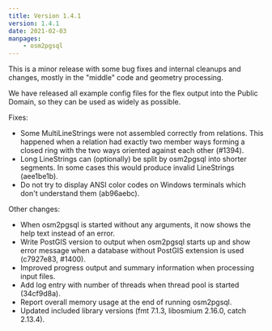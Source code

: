 ```yaml
---
title: Version 1.4.1
version: 1.4.1
date: 2021-02-03
manpages:
    - osm2pgsql
---
```


This is a minor release with some bug fixes and internal cleanups and changes,
mostly in the "middle" code and geometry processing.

We have released all example config files for the flex output into the Public
Domain, so they can be used as widely as possible.

Fixes:

* Some MultiLineStrings were not assembled correctly from relations. This
  happened when a relation had exactly two member ways forming a closed ring
  with the two ways oriented against each other (#1394).
* Long LineStrings can (optionally) be split by osm2pgsql into shorter
  segments. In some cases this would produce invalid LineStrings (aee1be1b).
* Do not try to display ANSI color codes on Windows terminals which don't
  understand them (ab96aebc).

Other changes:

* When osm2pgsql is started without any arguments, it now shows the help text
  instead of an error.
* Write PostGIS version to output when osm2pgsql starts up and show error
  message when a database without PostGIS extension is used (c7927e83, #1400).
* Improved progress output and summary information when processing input files.
* Add log entry with number of threads when thread pool is started (34cf9d8a).
* Report overall memory usage at the end of running osm2pgsql.
* Updated included library versions (fmt 7.1.3, libosmium 2.16.0, catch 2.13.4).

